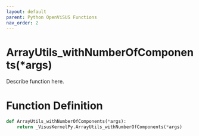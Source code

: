 ```yaml
---
layout: default
parent: Python OpenViSUS Functions
nav_order: 2
---
```


# ArrayUtils_withNumberOfComponents(*args)

Describe function here.

# Function Definition

```python
def ArrayUtils_withNumberOfComponents(*args):
    return _VisusKernelPy.ArrayUtils_withNumberOfComponents(*args)

```
